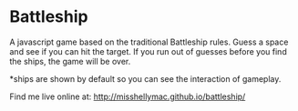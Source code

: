 # Battleship

A javascript game based on the traditional Battleship rules. 
Guess a space and see if you can hit the target. 
If you run out of guesses before you find the ships, the game will be over. 

*ships are shown by default so you can see the interaction of gameplay.

Find me live online at:
http://misshellymac.github.io/battleship/
